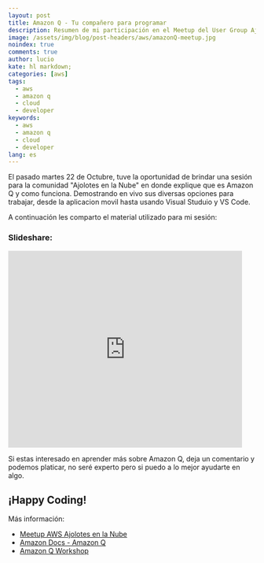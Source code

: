 ```yaml
---
layout: post
title: Amazon Q - Tu compañero para programar
description: Resumen de mi participación en el Meetup del User Group Ajolotes en la Nube.
image: /assets/img/blog/post-headers/aws/amazonQ-meetup.jpg
noindex: true
comments: true
author: lucio
kate: hl markdown;
categories: [aws]
tags:
  - aws
  - amazon q
  - cloud
  - developer
keywords:
  - aws
  - amazon q
  - cloud
  - developer
lang: es
---
```


El pasado martes 22 de Octubre, tuve la oportunidad de brindar una sesión para la comunidad "Ajolotes en la Nube" en donde explique que es Amazon Q y como funciona. Demostrando en vivo sus diversas opciones para trabajar, desde la aplicacion movil hasta usando Visual Studuio y VS Code. 



A continuación les comparto el material utilizado para mi sesión:

### Slideshare: 

<iframe src="https://www.slideshare.net/slideshow/embed_code/key/oABOCCIJgy9K0S?hostedIn=slideshare&page=upload" width="476" height="400" frameborder="0" marginwidth="0" marginheight="0" scrolling="no"></iframe>

Si estas interesado en aprender más sobre Amazon Q, deja un comentario y podemos platicar, no seré experto pero si puedo a lo mejor ayudarte en algo.

## ¡Happy Coding! 

Más información:

- [Meetup AWS Ajolotes en la Nube](https://www.meetup.com/es-ES/ajolotesenlanube/) 
- [Amazon Docs - Amazon Q](https://docs.aws.amazon.com/amazonq/)
- [Amazon Q Workshop](https://workshops.aws/categories/Amazon%20Q)

